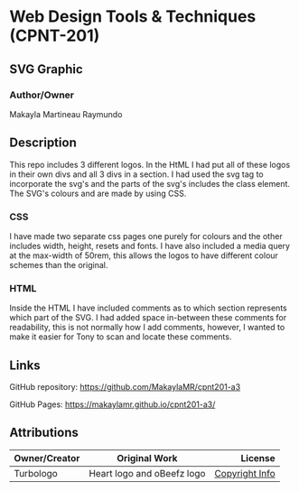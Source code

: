 # Web Design Tools & Techniques (CPNT-201)
## SVG Graphic
### Author/Owner
Makayla Martineau Raymundo

## Description
This repo includes 3 different logos. In the HtML I had put all of these logos in their own divs and all 3 divs in a section. I had used the svg tag to incorporate the svg's and the parts of the svg's includes the class element. The SVG's colours and are made by using CSS.

### CSS
I have made two separate css pages one purely for colours and the other includes width, height, resets and fonts. I have also included a media query at the max-width of 50rem, this allows the logos to have different colour schemes than the original. 

### HTML
Inside the HTML I have included comments as to which section represents which part of the SVG. I had added space in-between these comments for readability, this is not normally how I add comments, however, I wanted to make it easier for Tony to scan and locate these comments. 


## Links
GitHub repository: https://github.com/MakaylaMR/cpnt201-a3

GitHub Pages: https://makaylamr.github.io/cpnt201-a3/

## Attributions
| Owner/Creator| Original Work          | License  |
| ------------- |:-------------:|---------:|
|Turbologo | Heart logo and oBeefz logo |[Copyright Info](https://turbologo.com/faq)|